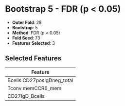 # Bootstrap 5 - FDR (p < 0.05)

- **Outer Fold**: 28
- **Bootstrap**: 5
- **Method**: FDR (p < 0.05)
- **Fold Seed**: 73
- **Features Selected**: 3

## Selected Features

| Feature |
|---------|
| Bcells CD27posIgDneg_total |
| Tconv memCCR6_mem |
| CD27IgD_Bcells |

